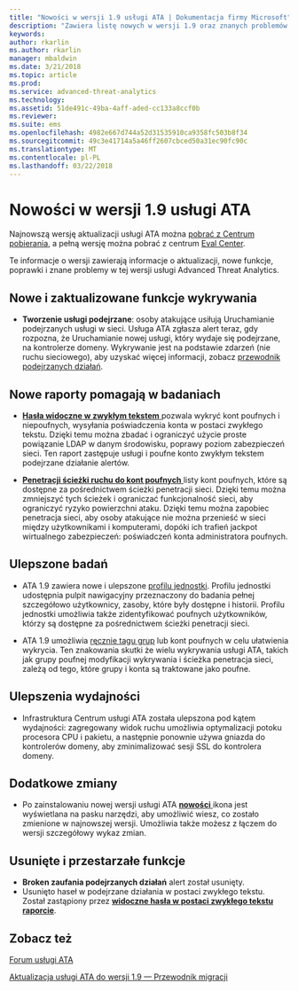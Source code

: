 ```yaml
---
title: "Nowości w wersji 1.9 usługi ATA | Dokumentacja firmy Microsoft"
description: "Zawiera listę nowych w wersji 1.9 oraz znanych problemów usługi ATA"
keywords: 
author: rkarlin
ms.author: rkarlin
manager: mbaldwin
ms.date: 3/21/2018
ms.topic: article
ms.prod: 
ms.service: advanced-threat-analytics
ms.technology: 
ms.assetid: 51de491c-49ba-4aff-aded-cc133a8ccf0b
ms.reviewer: 
ms.suite: ems
ms.openlocfilehash: 4982e667d744a52d31535910ca9358fc503b8f34
ms.sourcegitcommit: 49c3e41714a5a46ff2607cbced50a31ec90fc90c
ms.translationtype: MT
ms.contentlocale: pl-PL
ms.lasthandoff: 03/22/2018
---
```

# <a name="whats-new-in-ata-version-19"></a>Nowości w wersji 1.9 usługi ATA

Najnowszą wersję aktualizacji usługi ATA można [pobrać z Centrum pobierania](https://www.microsoft.com/download/details.aspx?id=55536), a pełną wersję można pobrać z centrum [Eval Center](http://www.microsoft.com/evalcenter/evaluate-microsoft-advanced-threat-analytics).

Te informacje o wersji zawierają informacje o aktualizacji, nowe funkcje, poprawki i znane problemy w tej wersji usługi Advanced Threat Analytics.

## <a name="new--updated-detections"></a>Nowe i zaktualizowane funkcje wykrywania

-  **Tworzenie usługi podejrzane**: osoby atakujące usiłują Uruchamianie podejrzanych usługi w sieci. Usługa ATA zgłasza alert teraz, gdy rozpozna, że Uruchamianie nowej usługi, który wydaje się podejrzane, na kontrolerze domeny. Wykrywanie jest na podstawie zdarzeń (nie ruchu sieciowego), aby uzyskać więcej informacji, zobacz [przewodnik podejrzanych działań](suspicious-activity-guide.md#suspicious-service-creation).


## <a name="new-reports-to-help-you-investigate"></a>Nowe raporty pomagają w badaniach 

-   [ **Hasła widoczne w zwykłym tekstem** ](reports.md) pozwala wykryć kont poufnych i niepoufnych, wysyłania poświadczenia konta w postaci zwykłego tekstu. Dzięki temu można zbadać i ograniczyć użycie proste powiązanie LDAP w danym środowisku, poprawy poziom zabezpieczeń sieci. Ten raport zastępuje usługi i poufne konto zwykłym tekstem podejrzane działanie alertów.

- [ **Penetracji ścieżki ruchu do kont poufnych** ](reports.md) listy kont poufnych, które są dostępne za pośrednictwem ścieżki penetracji sieci. Dzięki temu można zmniejszyć tych ścieżek i ograniczać funkcjonalność sieci, aby ograniczyć ryzyko powierzchni ataku. Dzięki temu można zapobiec penetracja sieci, aby osoby atakujące nie można przenieść w sieci między użytkownikami i komputerami, dopóki ich trafień jackpot wirtualnego zabezpieczeń: poświadczeń konta administratora poufnych.

## <a name="improved-investigation"></a>Ulepszone badań

-  ATA 1.9 zawiera nowe i ulepszone [profilu jednostki](entity-profiles.md). Profilu jednostki udostępnia pulpit nawigacyjny przeznaczony do badania pełnej szczegółowo użytkownicy, zasoby, które były dostępne i historii. Profilu jednostki umożliwia także zidentyfikować poufnych użytkowników, którzy są dostępne za pośrednictwem ścieżki penetracji sieci. 

-   ATA 1.9 umożliwia [ręcznie tagu grup](tag-sensitive-accounts.md) lub kont poufnych w celu ułatwienia wykrycia. Ten znakowania skutki że wielu wykrywania usługi ATA, takich jak grupy poufnej modyfikacji wykrywania i ścieżka penetracja sieci, zależą od tego, które grupy i konta są traktowane jako poufne.

## <a name="performance-improvements"></a>Ulepszenia wydajności

- Infrastruktura Centrum usługi ATA została ulepszona pod kątem wydajności: zagregowany widok ruchu umożliwia optymalizacji potoku procesora CPU i pakietu, a następnie ponownie używa gniazda do kontrolerów domeny, aby zminimalizować sesji SSL do kontrolera domeny.



## <a name="additional-changes"></a>Dodatkowe zmiany

- Po zainstalowaniu nowej wersji usługi ATA [ **nowości** ](working-with-ata-console.md) ikona jest wyświetlana na pasku narzędzi, aby umożliwić wiesz, co zostało zmienione w najnowszej wersji. Umożliwia także możesz z łączem do wersji szczegółowy wykaz zmian.


## <a name="removed-and-deprecated-features"></a>Usunięte i przestarzałe funkcje

- **Broken zaufania podejrzanych działań** alert został usunięty.
- Usunięto haseł w podejrzane działania w postaci zwykłego tekstu. Został zastąpiony przez [ **widoczne hasła w postaci zwykłego tekstu raporcie**](reports.md).



## <a name="see-also"></a>Zobacz też
[Forum usługi ATA](https://social.technet.microsoft.com/Forums/security/home?forum=mata)

[Aktualizacja usługi ATA do wersji 1.9 — Przewodnik migracji](ata-update-1.9-migration-guide.md)

